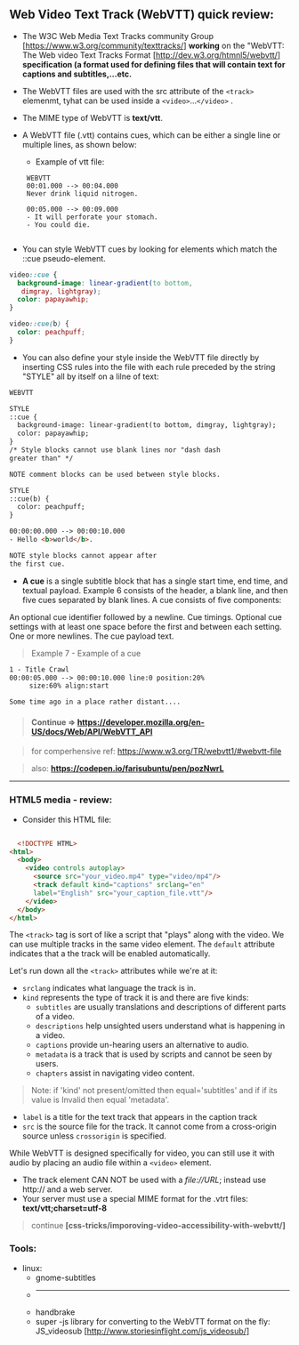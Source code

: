 
## Web Video Text Track (WebVTT) quick review:
  
- The W3C Web Media Text Tracks community Group [https://www.w3.org/community/texttracks/] **working** on the "WebVTT: The Web video Text Tracks Format [http://dev.w3.org/htmnl5/webvtt/] **specification (a format used for defining files that will contain text for captions and subtitles,...etc.**
- The WebVTT files are used with the src attribute of the `<track>` elemenmt, tyhat can be used inside a `<video>`...`</video>` .
- The MIME type of WebVTT is **text/vtt**.
- A WebVTT file (.vtt) contains cues, which can be either a single line or multiple lines, as shown below: 
  
  *  Example of vtt file:
   ```
    WEBVTT
    00:01.000 --> 00:04.000
    Never drink liquid nitrogen.

    00:05.000 --> 00:09.000
    - It will perforate your stomach.
    - You could die.
  

- You can style WebVTT cues by looking for elements which match the ::cue pseudo-element.

```css
video::cue {
  background-image: linear-gradient(to bottom,
   dimgray, lightgray);
  color: papayawhip;
}

video::cue(b) {
  color: peachpuff;
}
```

- You can also define your style inside the WebVTT file directly by inserting CSS rules into the file with each rule preceded by the string "STYLE" all by itself on a lilne of text:
```html
WEBVTT

STYLE
::cue {
  background-image: linear-gradient(to bottom, dimgray, lightgray);
  color: papayawhip;
}
/* Style blocks cannot use blank lines nor "dash dash 
greater than" */

NOTE comment blocks can be used between style blocks.

STYLE
::cue(b) {
  color: peachpuff;
}

00:00:00.000 --> 00:00:10.000
- Hello <b>world</b>.

NOTE style blocks cannot appear after 
the first cue.
```

- **A cue** is a single subtitle block that has a single start time, end time, and textual payload. Example 6 consists of the header, a blank line, and then five cues separated by blank lines. A cue consists of five components:

An optional cue identifier followed by a newline.
Cue timings.
Optional cue settings with at least one space before the first and between each setting.
One or more newlines.
The cue payload text.

> Example 7 - Example of a cue

```html
1 - Title Crawl
00:00:05.000 --> 00:00:10.000 line:0 position:20%
     size:60% align:start

Some time ago in a place rather distant....
```

> #### Continue => https://developer.mozilla.org/en-US/docs/Web/API/WebVTT_API

> for comperhensive ref: https://www.w3.org/TR/webvtt1/#webvtt-file

>   also: **https://codepen.io/farisubuntu/pen/pozNwrL**

---

### HTML5 media - review:
- Consider this HTML file:
```html

  <!DOCTYPE HTML>
<html>
  <body>
    <video controls autoplay>
      <source src="your_video.mp4" type="video/mp4"/>
      <track default kind="captions" srclang="en" 
      label="English" src="your_caption_file.vtt"/>
    </video>
  </body>
</html>
```
The `<track>` tag is sort of like a script that "plays" along with the video. We can use multiple tracks in the same video element. The `default` attribute indicates that a the track will be enabled automatically.

Let's run down all the `<track>` attributes while we're at it:

-   `srclang` indicates what language the track is in.
-   `kind` represents the type of track it is and there are five kinds:
    -   `subtitles` are usually translations and descriptions of different parts of a video.
    -   `descriptions` help unsighted users understand what is happening in a video.
    -   `captions` provide un-hearing users an alternative to audio.
    -   `metadata` is a track that is used by scripts and cannot be seen by users.
    -   `chapters` assist in navigating video content.
>   Note: if 'kind' not present/omitted then equal='subtitles' and if if its value is Invalid then equal 'metadata'.
> 
-   `label` is a title for the text track that appears in the caption track
-   `src` is the source file for the track. It cannot come from a cross-origin source unless `crossorigin` is specified.

While WebVTT is designed specifically for video, you can still use it with audio by placing an audio file within a `<video>` element.

- The track element CAN NOT be used with a <em>file://URL</em>; instead use http:// and a web server.
- Your server must use a special MIME format for the .vtrt files: **text/vtt;charset=utf-8**
> continue 
    **[css-tricks/imporoving-video-accessibility-with-webvtt/]**

### Tools: 

- linux: 
  - gnome-subtitles
  - ________
  - handbrake
  - super
-js library for converting to the WebVTT  format on the fly:
 <a>JS_videosub [http://www.storiesinflight.com/js_videosub/]

